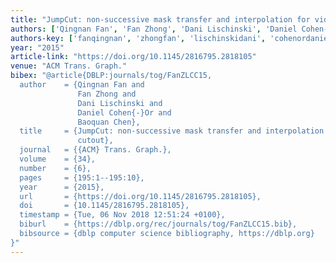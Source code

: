 ```yaml
---
title: "JumpCut: non-successive mask transfer and interpolation for video cutout."
authors: ['Qingnan Fan', 'Fan Zhong', 'Dani Lischinski', 'Daniel Cohen-Or', 'Baoquan Chen']
authors-key: ['fanqingnan', 'zhongfan', 'lischinskidani', 'cohenordaniel', 'chenbaoquan']
year: "2015"
article-link: "https://doi.org/10.1145/2816795.2818105"
venue: "ACM Trans. Graph."
bibex: "@article{DBLP:journals/tog/FanZLCC15,
  author    = {Qingnan Fan and
               Fan Zhong and
               Dani Lischinski and
               Daniel Cohen{-}Or and
               Baoquan Chen},
  title     = {JumpCut: non-successive mask transfer and interpolation for video
               cutout},
  journal   = {{ACM} Trans. Graph.},
  volume    = {34},
  number    = {6},
  pages     = {195:1--195:10},
  year      = {2015},
  url       = {https://doi.org/10.1145/2816795.2818105},
  doi       = {10.1145/2816795.2818105},
  timestamp = {Tue, 06 Nov 2018 12:51:24 +0100},
  biburl    = {https://dblp.org/rec/journals/tog/FanZLCC15.bib},
  bibsource = {dblp computer science bibliography, https://dblp.org}
}"
---
```

